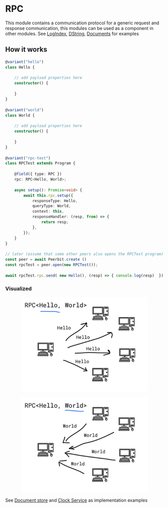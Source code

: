 # RPC

This module contains a communication protocol for a generic request and response communication, this modules can be used as a component in other modules. See [LogIndex](./log-index), [DString](./../../data/string), [Documents](./../../data/document) for examples



## How it works

```typescript
@variant("hello")
class Hello {
    
    // add payload properties here
    constructor() {
       
    }
}

@variant("world")
class World {
    
    // add payload properties here
    constructor() {
       
    }
}

@variant("rpc-test")
class RPCTest extends Program {

    @field({ type: RPC })
    rpc: RPC<Hello, World>;

    async setup(): Promise<void> {
        await this.rpc.setup({
            responseType: Hello,
            queryType: World,
            context: this,
            responseHandler: (resp, from) => {
                return resp;
            },
        });
    }
}

// later (assume that some other peers also opens the RPCTest program)
const peer = await Peerbit.create ()
const rpcTest = peer.open(new RPCTest());

await rpcTest.rpc.send( new Hello(), (resp) => { console.log(resp)  })
```

### Visualized 

<p align="center">
    <img width="400" src="./documentation/rpc1.png"  alt="p1">
</p>



<p align="center">
    <img width="400" src="./documentation/rpc2.png"  alt="p1">
</p>

See [Document store](./../data/document) and [Clock Service](./../clock-service) as implementation examples